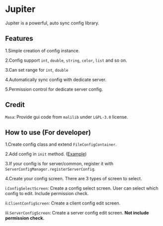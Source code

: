 # Jupiter

Jupiter is a powerful, auto sync config library.

## Features

1.Simple creation of config instance.

2.Config support `int`, `double`, `string`, `color`, `list` and so on.

3.Can set range for `int`, `double`

4.Automatically sync config with dedicate server.

5.Permission control for dedicate server config.

## Credit

`Masa`: Provide gui code from `malilib` under `LGPL-3.0` license.

## How to use (For developer)

1.Create config class and extend `FileConfigContainer`.

2.Add config in `init` method. ([Example](https://github.com/ArkTechMC/Jupiter/blob/master/common/src/main/java/com/iafenvoy/jupiter/test/TestConfig.java))

3.If your config is for server/common, register it with `ServerConfigManager.registerServerConfig`.

4.Create your config screen. There are 3 types of screen to select.

i.`ConfigSelectScreen`: Create a config select screen. User can select which config to edit. Include permission check.

ii.`ClientConfigScreen`: Create a client config edit screen.

iii.`ServerConfigScreen`: Create a server config edit screen. **Not include permission check.**